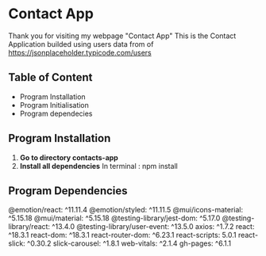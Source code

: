 # Contact App
Thank you for visiting my webpage "Contact App"
This is the Contact Application builded using users data from of https://jsonplaceholder.typicode.com/users

## Table of Content
- Program Installation
- Program Initialisation 
- Program dependecies 

## Program Installation
1. **Go to directory contacts-app**
2. **Install all dependencies**
    In terminal : npm install

## Program Dependencies 
@emotion/react: ^11.11.4
@emotion/styled: ^11.11.5
@mui/icons-material: ^5.15.18
@mui/material: ^5.15.18
@testing-library/jest-dom: ^5.17.0
@testing-library/react: ^13.4.0
@testing-library/user-event: ^13.5.0
axios: ^1.7.2
react: ^18.3.1
react-dom: ^18.3.1
react-router-dom: ^6.23.1
react-scripts: 5.0.1
react-slick: ^0.30.2
slick-carousel: ^1.8.1
web-vitals: ^2.1.4
gh-pages: ^6.1.1